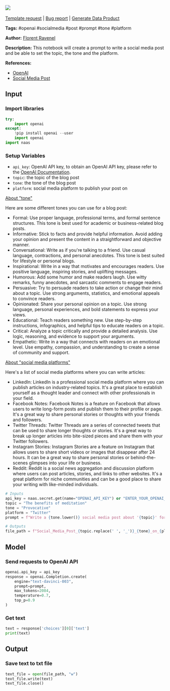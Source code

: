 <a href="https://app.naas.ai/user-redirect/naas/downloader?url=https://raw.githubusercontent.com/jupyter-naas/awesome-notebooks/master/OpenAI/OpenAI_Write_a_social_media_post.ipynb" target="_parent"><img src="https://naasai-public.s3.eu-west-3.amazonaws.com/Open_in_Naas_Lab.svg"/></a><br><br><a href="https://github.com/jupyter-naas/awesome-notebooks/issues/new?assignees=&labels=&template=template-request.md&title=Tool+-+Action+of+the+notebook+">Template request</a> | <a href="https://github.com/jupyter-naas/awesome-notebooks/issues/new?assignees=&labels=bug&template=bug_report.md&title=OpenAI+-+Write+a+social+media+post:+Error+short+description">Bug report</a> | <a href="https://app.naas.ai/user-redirect/naas/downloader?url=https://raw.githubusercontent.com/jupyter-naas/awesome-notebooks/master/Naas/Naas_Start_data_product.ipynb" target="_parent">Generate Data Product</a>

**Tags:** #openai #socialmedia #post #prompt #tone #platform

**Author:** [Florent Ravenel](https://www.linkedin.com/in/florent-ravenel/)

**Description:** This notebook will create a prompt to write a social media post and be able to set the topic, the tone and the platform.

**References:**
- [OpenAI](https://openai.com/)
- [Social Media Post](https://en.wikipedia.org/wiki/Social_media_post)

## Input

### Import libraries


```python
try:
    import openai
except:
    !pip install openai --user
    import openai
import naas
```

### Setup Variables
- `api_key`: OpenAI API key, to obtain an OpenAI API key, please refer to the [OpenAI Documentation](https://openai.com/docs/).
- `topic`: the topic of the blog post
- `tone`: the tone of the blog post
- `platform`: social media platform to publish your post on


<u>About "tone"</u>

Here are some different tones you can use for a blog post:
- Formal: Use proper language, professional terms, and formal sentence structures. This tone is best used for academic or business-related blog posts.
- Informative: Stick to facts and provide helpful information. Avoid adding your opinion and present the content in a straightforward and objective manner.
- Conversational: Write as if you're talking to a friend. Use casual language, contractions, and personal anecdotes. This tone is best suited for lifestyle or personal blogs.
- Inspirational: Write in a way that motivates and encourages readers. Use positive language, inspiring stories, and uplifting messages.
- Humorous: Add some humor and make readers laugh. Use witty remarks, funny anecdotes, and sarcastic comments to engage readers.
- Persuasive: Try to persuade readers to take action or change their mind about a topic. Use strong arguments, statistics, and emotional appeals to convince readers.
- Opinionated: Share your personal opinion on a topic. Use strong language, personal experiences, and bold statements to express your views.
- Educational: Teach readers something new. Use step-by-step instructions, infographics, and helpful tips to educate readers on a topic.
- Critical: Analyze a topic critically and provide a detailed analysis. Use logic, reasoning, and evidence to support your arguments.
- Empathetic: Write in a way that connects with readers on an emotional level. Use empathy, compassion, and understanding to create a sense of community and support.

<u>About "social media platforms"</u>

Here's a list of social media platforms where you can write articles:
- LinkedIn: LinkedIn is a professional social media platform where you can publish articles on industry-related topics. It's a great place to establish yourself as a thought leader and connect with other professionals in your field.
- Facebook Notes: Facebook Notes is a feature on Facebook that allows users to write long-form posts and publish them to their profile or page. It's a great way to share personal stories or thoughts with your friends and followers.
- Twitter Threads: Twitter Threads are a series of connected tweets that can be used to share longer thoughts or stories. It's a great way to break up longer articles into bite-sized pieces and share them with your Twitter followers.
- Instagram Stories: Instagram Stories are a feature on Instagram that allows users to share short videos or images that disappear after 24 hours. It can be a great way to share personal stories or behind-the-scenes glimpses into your life or business.
- Reddit: Reddit is a social news aggregation and discussion platform where users can post articles, stories, and links to other websites. It's a great platform for niche communities and can be a good place to share your writing with like-minded individuals.


```python
# Inputs
api_key = naas.secret.get(name="OPENAI_API_KEY") or "ENTER_YOUR_OPENAI_API_KEY"
topic = "The benefits of meditation"
tone = "Provocative"
platform = "Twitter"
prompt = f"Write a {tone.lower()} social media post about '{topic}' for {platform}."

# Outputs
file_path = f"Social_Media_Post_{topic.replace(' ', '_')}_{tone}_on_{platform}_characters.txt"
```

## Model

### Send requests to OpenAI API


```python
openai.api_key = api_key
response = openai.Completion.create(
    engine="text-davinci-003",
    prompt=prompt,
    max_tokens=2084,
    temperature=0.7,
    top_p=0.9
)
```

### Get text


```python
text = response['choices'][0]['text']
print(text)
```

## Output

### Save text to txt file


```python
text_file = open(file_path, "w")
text_file.write(text)
text_file.close()
```

 

